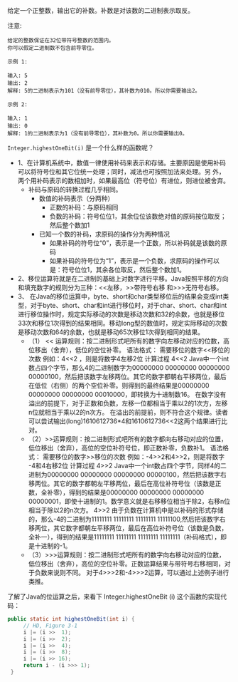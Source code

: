 给定一个正整数，输出它的补数。补数是对该数的二进制表示取反。

注意:

    给定的整数保证在32位带符号整数的范围内。
    你可以假定二进制数不包含前导零位。

```
示例 1:

输入: 5
输出: 2
解释: 5的二进制表示为101（没有前导零位），其补数为010。所以你需要输出2。

示例 2:

输入: 1
输出: 0
解释: 1的二进制表示为1（没有前导零位），其补数为0。所以你需要输出0。

```


`Integer.highestOneBit(i)` 是一个什么样的函数呢？

 - 1、在计算机系统中，数值一律使用补码来表示和存储。主要原因是使用补码可以将符号位和其它位统一处理；同时，减法也可按照加法来处理。另 外，   两个用补码表示的数相加时，如果最高位（符号位）有进位，则进位被舍弃。
    - 补码与原码的转换过程几乎相同。
        - 数值的补码表示（分两种）
            - 正数的补码：与原码相同
            - 负数的补码：符号位位1，其余位位该数绝对值的原码按位取反；然后整个数加1
        - 已知一个数的补码，求原码的操作分为两种情况
            - 如果补码的符号位“0”，表示是一个正数，所以补码就是该数的原码
            - 如果补码的符号位为“1”，表示是一个负数，求原码的操作可以是：符号位位1，其余各位取反，然后整个数加1。
- 2、移位运算符就是在二进制的基础上对数字进行平移。Java按照平移的方向和填充数字的规则分为三种：<<左移，>>带符号右移 和>>>无符号右移。
- 3、 在Java的移位运算中，byte、short和char类型移位后的结果会变成int类型，对于byte、short、char和int进行移位时，对于char、short、char和int进行移位操作时，规定实际移动的次数是移动次数和32的余数，也就是移位33次和移位1次得到的结果相同。移动long型的数值时，规定实际移动的次数是移动次数和64的余数，也就是移动65次移位1次得到相同的结果。
    - （1） <<  运算规则：按二进制形式吧所有的数字向左移动对应的位数，高位移出（舍弃），低位的空位补零。
    语法格式：
         需要移位的数字<<移位的次数
         例如：4<<2 ，则是将数字4左移2位
     计算过程
         4<<2
        Java中一个int数占四个字节，那么4的二进制数字为00000000 00000000 00000000 00000100，然后把该数字左移两位。其它的数字都朝右平移两位，最后在低位（右侧）的两个空位补零。则得到的最终结果是00000000 00000000 00000000 00010000，即转换为十进制数16。
         在数字没有溢出的前提下，对于正数和负数，左移一位都相当于乘以2的1次方，左移n位就相当于乘以2的n次方。
         在溢出的前提前，则不符合这个规律。读者可以尝试输出(long)1610612736*4和1610612736<<2这两个结果进行比对。
    - （2）>>运算规则：按二进制形式吧所有的数字都向右移动对应的位置，低位移出（舍弃），高位的空位补符号位，即正数补零，负数补1。
     语法格式：
         需要移位的数字>>移位的次数
         例如：-4>>2和4>>2，则是将数字 -4和4右移2位
     计算过程
         4>>2
         Java中一个int数占四个字节，同样4的二进制为00000000 00000000 00000000 00000100，然后把该数字右移两位。其它的数字都朝左平移两位，最后在高位补符号位（该数是正数，全补零），得到的结果是00000000 00000000 00000000 00000001，即使十进制的1。数学意义就是右移移位相当于除2，右移n位相当于除以2的n次方。
        4>>2
         由于负数在计算机中是以补码的形式存储的，那么-4的二进制为11111111 11111111 11111111 11111100,然后把该数字右移两位，其它数字都朝左平移两位，最后在高位补符号位（该数是负数，全补一），得到的结果是11111111 11111111 11111111 11111111（补码格式），即是十进制的-1。
    - （3）>>>运算规则：按二进制形式吧所有的数字向右移动对应的位数，低位移出（舍弃），高位的空位补零。正数运算结果与带符号右移相同，对于负数来说则不同。
         对于4>>>2和-4>>>2运算，可以通过上述例子进行类推。
 
了解了Java的位运算之后，来看下  Integer.highestOneBit (i) 这个函数的实现代码：
 
 ```java
 public static int highestOneBit(int i) {  
      // HD, Figure 3-1  
      i |= (i >>  1);  
      i |= (i >>  2);  
      i |= (i >>  4);  
      i |= (i >>  8);  
      i |= (i >> 16);  
      return i - (i >>> 1);  
  }  
 ```

 